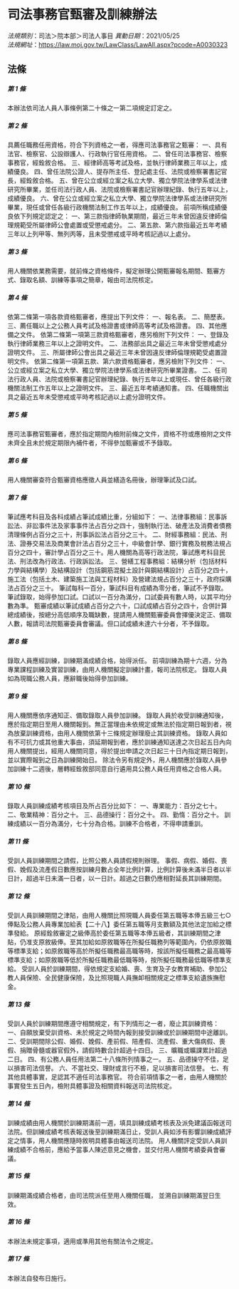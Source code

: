 # 司法事務官甄審及訓練辦法

*法規類別*：司法＞院本部＞司法人事目
*異動日期*：2021/05/25  
*法規網址*：https://law.moj.gov.tw/LawClass/LawAll.aspx?pcode=A0030323



## 法條
##### 第 1 條
本辦法依司法人員人事條例第二十條之一第二項規定訂定之。

##### 第 2 條
具薦任職務任用資格，符合下列資格之一者，得應司法事務官之甄審：
一、具有法官、檢察官、公設辯護人、行政執行官任用資格。
二、曾任司法事務官、檢察事務官，經銓敘合格。
三、經律師高等考試及格，並執行律師業務三年以上，成績優良。
四、曾任法院公證人、提存所主任、登記處主任、法院或檢察署書記官長，經銓敘合格。
五、曾在公立或經立案之私立大學、獨立學院法律學系或法律研究所畢業，並任司法行政人員、法院或檢察署書記官辦理紀錄、執行五年以上，成績優良。
六、曾在公立或經立案之私立大學、獨立學院法律學系或法律研究所畢業，現任或曾任各級行政機關法制工作五年以上，成績優良。
前項所稱成績優良依下列規定認定之：
一、第三款指律師執業期間，最近三年未曾因違反律師倫理規範受所屬律師公會處置或受懲戒處分。
二、第五款、第六款指最近五年考績三年以上列甲等、無列丙等，且未受懲戒或平時考核記過以上處分。

##### 第 3 條
用人機關依業務需要，就前條之資格條件，擬定辦理公開甄審報名期間、甄審方式、錄取名額、訓練等事項之簡章，報由司法院核定。

##### 第 4 條
依第二條第一項各款資格甄審者，應提出下列文件：
一、報名表。
二、簡歷表。
三、薦任職以上之公務人員考試及格證書或律師高等考試及格證書。
四、其他應備之文件。
依第二條第一項第三款資格甄審者，應另檢附下列文件：
一、登錄及執行律師業務三年以上之證明文件。
二、法務部出具之最近三年未曾受懲戒處分證明文件。
三、所屬律師公會出具之最近三年未曾因違反律師倫理規範受處置證明文件。
依第二條第一項第五款、第六款資格甄審者，應另檢附下列文件：
一、公立或經立案之私立大學、獨立學院法律學系或法律研究所畢業證書。
二、任司法行政人員、法院或檢察署書記官辦理紀錄、執行五年以上或現任、曾任各級行政機關法制工作五年以上之證明文件。
三、最近五年考績通知書。
四、任職機關出具之最近五年未受懲戒或平時考核記過以上處分證明文件。

##### 第 5 條
應司法事務官甄審者，應於指定期間內檢附前條之文件，資格不符或應檢附之文件未齊全且未於規定期限內補件者，不得參加甄審或不予錄取。

##### 第 6 條
用人機關審查符合甄審資格應徵人員並繕造名冊後，辦理筆試及口試。

##### 第 7 條
筆試應考科目及各科成績占筆試成績比重，分組如下：
一、法律事務組：民事訴訟法、非訟事件法及家事事件法占百分之四十，強制執行法、破產法及消費者債務清理條例占百分之三十，刑事訴訟法占百分之三十。
二、財經事務組：民法、刑法、證券交易法及商業會計法占百分之三十，中級會計學、銀行實務及稅務法規占百分之四十，審計學占百分之三十。用人機關為高等行政法院，筆試應考科目民法、刑法改為行政法、行政訴訟法。
三、營繕工程事務組：結構分析（包括材料力學與結構學）及結構設計（包括鋼筋混擬土設計與鋼結構設計）占百分之四十，施工法（包括土木、建築施工法與工程材料）及營建法規占百分之三十，政府採購法占百分之三十。 
筆試每科一百分，筆試科目有成績為零分者，筆試不予錄取。
筆試錄取，始得參加口試。口試以一百分為滿分，口試委員有數人時，以其平均分數為準。
甄審成績以筆試成績占百分之六十，口試成績占百分之四十，合併計算總成績後，按總分高低順序及職缺數，提請用人機關甄審委員會擇優決定正、備取人數，報請司法院甄審委員會審議。但口試成績未達六十分者，不予錄取。

##### 第 8 條
錄取人員應經訓練，訓練期滿成績合格，始得派任。
前項訓練為期十六週，分為專業課程訓練及實習訓練，由用人機關擬定訓練計畫，報司法院核定。
錄取人員如為現職公務人員，應辭職後始得參加訓練。

##### 第 9 條
用人機關應依序通知正、備取錄取人員參加訓練。
錄取人員於收受訓練通知後，應於指定期日至用人機關報到。無正當理由未依規定或無法於指定期日報到者，視為放棄訓練資格，由用人機關依第十三條規定辦理廢止其訓練資格。
錄取人員如有不可抗力或其他重大事由，須延期報到者，應於訓練通知送達之次日起五日內向用人機關提出，經用人機關同意，得於提出申請之次日起三十日內指定期日報到，並以實際報到之日為訓練開始日。 
除法令另有規定外，用人機關應於錄取人員參加訓練十二週後，層轉經銓敘部同意自行遴用具公務人員任用資格之合格人員。

##### 第 10 條
錄取人員訓練成績考核項目及所占百分比如下：
一、專業能力：百分之七十。
二、敬業精神：百分之十。
三、品德操行：百分之十。
四、勤惰：百分之十。
訓練成績以一百分為滿分，七十分為合格。訓練不合格者，不得申請重訓。

##### 第 11 條
受訓人員訓練期間之請假，比照公務人員請假規則辦理。
事假、病假、婚假、喪假、娩假及流產假日數應按訓練月數占全年比例計算，比例計算後未滿半日者以半日計，超過半日未滿一日者，以一日計。超過之日數仍應相對延長其訓練期間。

##### 第 12 條
受訓人員訓練期間之津貼，由用人機關比照現職人員委任第五職等本俸五級三七○俸點及公務人員專業加給表【二十八】委任第五職等月支數額及其他法定加給之標準發給。
原經銓敘審定之級俸高於委任第五職等本俸五級者，其訓練期間之津貼，仍准支原敘級俸。至其加給如原敘職等在所擬任職務列等範圍內，仍依原敘職等標準支給；如原敘職等高於所擬任職務最高職等時，按該所擬任職務之最高職等標準支給；如原敘職等低於所擬任職務最低職等時，按所擬任職務最低職等標準支給。
受訓人員於訓練期間，得依規定支給婚、喪、生育及子女教育補助、參加公教人員保險、全民健康保險，及比照現職人員撫卹相關規定之標準支給遺族撫慰金。

##### 第 13 條
受訓人員於訓練期間應遵守相關規定，有下列情形之一者，廢止其訓練資格：
一、自願放棄受訓資格、未於規定之時間內報到接受訓練或於訓練期間中途離訓。
二、受訓期間除公假、婚假、娩假、產前假、陪產假、流產假、重大傷病假、喪假、捐贈骨髓或器官假外，請假時數合計超過十四日。
三、曠職或曠課累計超過二日。
四、有公務人員任用法第二十八條所列情事之一。
五、品德操守不佳，足以損害司法信譽。
六、不當社交、理財或言行不檢，足以損害司法信譽。
七、有其他具體事實，足認其不適任司法事務官。
符合前項情事之一者，由用人機關於事實發生五日內，檢附具體事證及相關資料報送司法院核定。

##### 第 14 條
訓練成績由用人機關於訓練期滿前一週，填具訓練成績考核表及派免建議函報送司法院。但訓練成績考核表報送後至訓練期滿日止，受訓人員如涉有影響訓練成績評定之情事，用人機關應隨時敘明具體事由報送司法院。
用人機關評定受訓人員訓練成績不合格前，應給予當事人陳述意見之機會，並交付用人機關考績委員會審議。

##### 第 15 條
訓練期滿成績合格者，由司法院派任至用人機關任職，  並溯自訓練期滿翌日生效。

##### 第 16 條
本辦法未規定事項，適用或準用其他有關法令之規定。

##### 第 17 條
本辦法自發布日施行。


